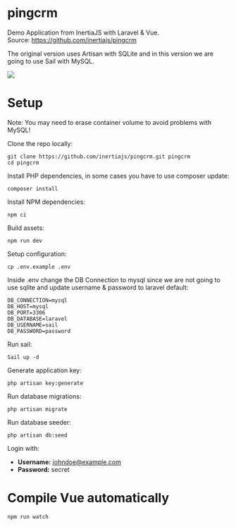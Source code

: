# pingcrm
Demo Application from InertiaJS with Laravel &amp; Vue.   
Source: https://github.com/inertiajs/pingcrm    

The original version uses Artisan with SQLite and in this version we are going to use Sail with MySQL.    

![](https://raw.githubusercontent.com/inertiajs/pingcrm/master/screenshot.png)

# Setup   
Note: You may need to erase container volume to avoid problems with MySQL!

Clone the repo locally:   
```
git clone https://github.com/inertiajs/pingcrm.git pingcrm
cd pingcrm
```

Install PHP dependencies, in some cases you have to use composer update:
```
composer install
```

Install NPM dependencies:
```
npm ci
```

Build assets:
```
npm run dev
```

Setup configuration:
```
cp .env.example .env
```

Inside .env change the DB Connection to mysql since we are not going to use sqlite and update username & password to laravel default:
```
DB_CONNECTION=mysql
DB_HOST=mysql
DB_PORT=3306
DB_DATABASE=laravel
DB_USERNAME=sail
DB_PASSWORD=password
```

Run sail:
```
Sail up -d
```

Generate application key:
```
php artisan key:generate
```

Run database migrations:
```
php artisan migrate
```

Run database seeder:
```
php artisan db:seed
```

Login with:   

- **Username:** johndoe@example.com   
- **Password:** secret    

# Compile Vue automatically
```
npm run watch
```
